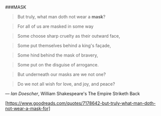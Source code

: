 ###MASK

> But truly, what man doth not wear a **mask**? 

> For all of us are masked in some way

> Some choose sharp cruelty as their outward face,

> Some put themselves behind a king's façade,

> Some hind behind the mask of bravery,

> Some put on the disguise of arrogance.

> But underneath our masks are we not one?

> Do we not all wish for love, and joy, and peace?

― *Ian Doescher*, William Shakespeare's The Empire Striketh Back

[https://www.goodreads.com/quotes/7178642-but-truly-what-man-doth-not-wear-a-mask-for]
